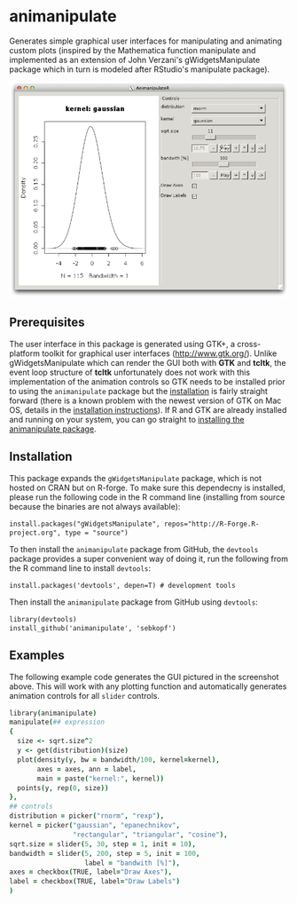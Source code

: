 animanipulate
=============

Generates simple graphical user interfaces for manipulating and animating custom plots (inspired by the Mathematica function manipulate and implemented as an extension of John Verzani's gWidgetsManipulate package which in turn is modeled after RStudio's manipulate package). 

![Screenshot of animanipulate](/screenshots/example1.png?raw=true)

## Prerequisites

The user interface in this package is generated using GTK+, a cross-platform toolkit for graphical user interfaces (http://www.gtk.org/). Unlike gWidgetsManipulate which can render the GUI both with **GTK** and **tcltk**, the event loop structure of **tcltk** unfortunately does not work with this implementation of the animation controls so GTK needs to be installed prior to using the ```animanipulate``` package but the [installation](https://gist.github.com/sebkopf/9405675) is fairly straight forward (there is a known problem with the newest version of GTK on Mac OS, details in the [installation instructions](https://gist.github.com/sebkopf/9405675)). If R and GTK are already installed and running on your system, you can go straight to [installing the animanipulate package](#installation). 




## Installation

This package expands the ```gWidgetsManipulate``` package, which is not hosted on CRAN but on R-forge. To make sure this dependecny is installed, please run the following code in the R command line (installing from source because the binaries are not always available):
```
install.packages("gWidgetsManipulate", repos="http://R-Forge.R-project.org", type = "source")
````

To then install the ```animanipulate``` package from GitHub, the ```devtools``` package provides a super convenient way of doing it, run the following from the R command line to install ```devtools```:
```
install.packages('devtools', depen=T) # development tools
```

Then install the ```animanipulate``` package from GitHub using ```devtools```:
```
library(devtools)
install_github('animanipulate', 'sebkopf')
```

## Examples

The following example code generates the GUI pictured in the screenshot above. This will work with any plotting function and automatically generates animation controls for all ```slider``` controls.

```coffee
library(animanipulate)
manipulate(## expression
{
  size <- sqrt.size^2
  y <- get(distribution)(size)
  plot(density(y, bw = bandwidth/100, kernel=kernel),
       axes = axes, ann = label,
       main = paste("kernel:", kernel))
  points(y, rep(0, size))
},
## controls
distribution = picker("rnorm", "rexp"),
kernel = picker("gaussian", "epanechnikov",
                "rectangular", "triangular", "cosine"),
sqrt.size = slider(5, 30, step = 1, init = 10),
bandwidth = slider(5, 200, step = 5, init = 100,
                   label = "bandwith [%]"), 
axes = checkbox(TRUE, label="Draw Axes"),
label = checkbox(TRUE, label="Draw Labels")
)
```
